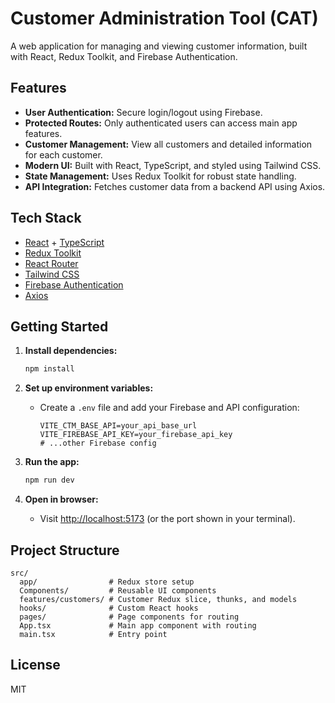 # Customer Administration Tool (CAT)

A web application for managing and viewing customer information, built with React, Redux Toolkit, and Firebase Authentication.

## Features

- **User Authentication:** Secure login/logout using Firebase.
- **Protected Routes:** Only authenticated users can access main app features.
- **Customer Management:** View all customers and detailed information for each customer.
- **Modern UI:** Built with React, TypeScript, and styled using Tailwind CSS.
- **State Management:** Uses Redux Toolkit for robust state handling.
- **API Integration:** Fetches customer data from a backend API using Axios.

## Tech Stack

- [React](https://react.dev/) + [TypeScript](https://www.typescriptlang.org/)
- [Redux Toolkit](https://redux-toolkit.js.org/)
- [React Router](https://reactrouter.com/)
- [Tailwind CSS](https://tailwindcss.com/)
- [Firebase Authentication](https://firebase.google.com/docs/auth)
- [Axios](https://axios-http.com/)

## Getting Started

1. **Install dependencies:**
   ```bash
   npm install
   ```

2. **Set up environment variables:**
   - Create a `.env` file and add your Firebase and API configuration:
     ```
     VITE_CTM_BASE_API=your_api_base_url
     VITE_FIREBASE_API_KEY=your_firebase_api_key
     # ...other Firebase config
     ```

3. **Run the app:**
   ```bash
   npm run dev
   ```

4. **Open in browser:**
   - Visit [http://localhost:5173](http://localhost:5173) (or the port shown in your terminal).

## Project Structure

```
src/
  app/                # Redux store setup
  Components/         # Reusable UI components
  features/customers/ # Customer Redux slice, thunks, and models
  hooks/              # Custom React hooks
  pages/              # Page components for routing
  App.tsx             # Main app component with routing
  main.tsx            # Entry point
```

## License

MIT
